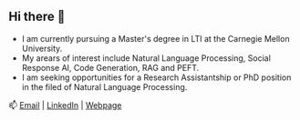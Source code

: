 ## Hi there 👋

<!--
**wenkai-li/wenkai-li** is a ✨ _special_ ✨ repository because its `README.md` (this file) appears on your GitHub profile.

Here are some ideas to get you started:

- 🔭 I’m currently working on ...
- 🌱 I’m currently learning ...
- 👯 I’m looking to collaborate on ...
- 🤔 I’m looking for help with ...
- 💬 Ask me about ...
- 📫 How to reach me: ...
- 😄 Pronouns: ...
- ⚡ Fun fact: ...
-->

- I am currently pursuing a Master's degree in LTI at the Carnegie Mellon University.
- My arears of interest include Natural Language Processing, Social Response AI, Code Generation, RAG and PEFT.
- I am seeking opportunities for a Research Assistantship or PhD position in the filed of Natural Language Processing.

📫 [Email](mailto:wenkail@cs.cmu.edu) | [LinkedIn](https://www.linkedin.com/in/wenkai-li) | [Webpage](https://wenkai-li.github.io/)
